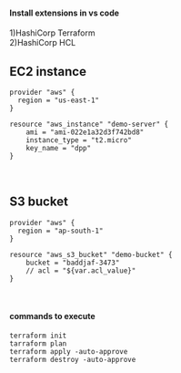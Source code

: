 #### Install extensions in vs code
1)HashiCorp Terraform <br>
2)HashiCorp HCL <br>




## EC2 instance
```
provider "aws" {
  region = "us-east-1"
}

resource "aws_instance" "demo-server" {
    ami = "ami-022e1a32d3f742bd8"
    instance_type = "t2.micro"
    key_name = "dpp"
}
```
<br>

## S3 bucket
```
provider "aws" {
  region = "ap-south-1"
}

resource "aws_s3_bucket" "demo-bucket" {
    bucket = "baddjaf-3473" 
    // acl = "${var.acl_value}"  
}
```
<br>

#### commands to execute
```
terraform init
tarraform plan
terraform apply -auto-approve
terraform destroy -auto-approve
```

